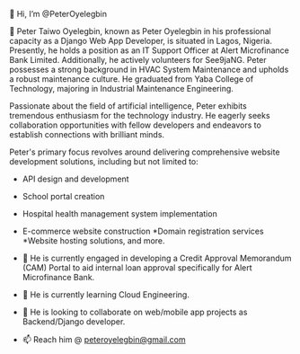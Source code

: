 👋 Hi, I’m @PeterOyelegbin

👀 Peter Taiwo Oyelegbin, known as Peter Oyelegbin in his professional capacity as a Django Web App Developer, is situated in Lagos, Nigeria. Presently, he holds a position as an IT Support Officer at Alert Microfinance Bank Limited. Additionally, he actively volunteers for See9jaNG. Peter possesses a strong background in HVAC System Maintenance and upholds a robust maintenance culture. He graduated from Yaba College of Technology, majoring in Industrial Maintenance Engineering.

Passionate about the field of artificial intelligence, Peter exhibits tremendous enthusiasm for the technology industry. He eagerly seeks collaboration opportunities with fellow developers and endeavors to establish connections with brilliant minds.

Peter's primary focus revolves around delivering comprehensive website development solutions, including but not limited to:
- API design and development
- School portal creation
- Hospital health management system implementation
- E-commerce website construction
*Domain registration services
*Website hosting solutions, and more.

- 🔭 He is currently engaged in developing a Credit Approval Memorandum (CAM) Portal to aid internal loan approval specifically for Alert Microfinance Bank.
- 🌱 He is currently learning Cloud Engineering.
- 💞️ He is looking to collaborate on web/mobile app projects as Backend/Django developer.
- 📫 Reach him @ peteroyelegbin@gmail.com

<!---
PeterOyelegbin/PeterOyelegbin is a ✨ special ✨ repository because its `README.md` (this file) appears on your GitHub profile.
You can click the Preview link to take a look at your changes.
--->
